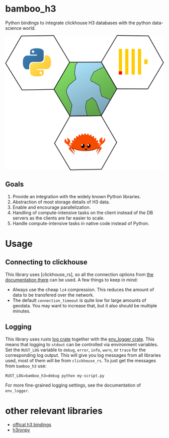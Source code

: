 # bamboo_h3

Python bindings to integrate clickhouse H3 databases with the python data-science world.

![](doc/img/bamboo_h3.png)

## Goals

1. Provide an integration with the widely known Python libraries.
2. Abstraction of most storage details of H3 data.
3. Enable and encourage parallelization.
4. Handling of compute-intensive tasks on the client instead of the DB servers as the 
   clients are far easier to scale.
5. Handle compute-intensive tasks in native code instead of Python.

# Usage

## Connecting to clickhouse

This library uses [clickhouse_rs], so all the connection options from [the documentation there](https://docs.rs/clickhouse-rs/1.0.0-alpha.1/clickhouse_rs/index.html#dns)
can be used. A few things to keep in mind:

* Always use the cheap `lz4` compression. This reduces the amount of data to be transfered over the network.
* The default `connection_timeout` is quite low for large amounts of geodata. You may want to increase that, but it also should be multiple minutes.


## Logging

This library uses rusts [log crate](https://docs.rs/log/0.4.6/log/) together with 
the [env_logger crate](https://docs.rs/env_logger/0.8.2/env_logger/). This means that logging to `stdout` can be
controlled via environment variables. Set the `RUST_LOG` variable to `debug`, `error`, `info`, `warn`, or `trace` for the corresponding 
log output. This will give you log messages from all  libraries used, most of them will be from `clickhouse_rs`. To just get
the messages from `bamboo_h3` use:

```
RUST_LOG=bamboo_h3=debug python my-script.py
```

For more fine-grained logging settings, see the documentation of `env_logger`.

# other relevant libraries

* [offical h3 bindings](https://github.com/uber/h3-py)
* [h3ronpy](https://github.com/nmandery/h3ron/tree/master/h3ronpy)